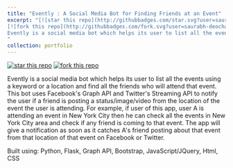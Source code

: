 ```yaml
---
title: "Evently : A Social Media Bot for Finding Friends at an Event"
excerpt: "[![star this repo](http://githubbadges.com/star.svg?user=saurabh-deochake&repo=comp-networks-project)](https://github.com/saurabh-deochake/comp-networks-project)
[![fork this repo](http://githubbadges.com/fork.svg?user=saurabh-deochake&repo=comp-networks-project)](https://github.com/saurabh-deochake/comp-networks-project/fork) <br/>
Evently is a social media bot which helps its user to list all the events using a keyword or a location and find all the friends who will attend that event. Built using: Python, Flask, Graph API, Bootstrap, JavaScript/JQuery, Html, CSS.
"
collection: portfolio
---
```

 [![star this repo](http://githubbadges.com/star.svg?user=saurabh-deochake&repo=comp-networks-project)](https://github.com/saurabh-deochake/comp-networks-project)
[![fork this repo](http://githubbadges.com/fork.svg?user=saurabh-deochake&repo=comp-networks-project)](https://github.com/saurabh-deochake/comp-networks-project/fork)

Evently is a social media bot which helps its user to list all the events using a keyword or a location and find all the friends who will attend that event. This bot uses Facebook's Graph API and Twitter's Streaming API to notify the user if a friend is posting a status/image/video from the location of the event the user is attending. For example, if user of this app, user A is attending an event in New York City then he can check all the events in New York City area and check if any friend is coming to that event. The app will give a notification as soon as it catches A's friend posting about that event from that location of that event on Facebook or Twitter.

Built using: Python, Flask, Graph API, Bootstrap, JavaScript/JQuery, Html, CSS 

